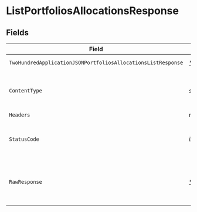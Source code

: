 # ListPortfoliosAllocationsResponse


## Fields

| Field                                                                                                                                                                  | Type                                                                                                                                                                   | Required                                                                                                                                                               | Description                                                                                                                                                            |
| ---------------------------------------------------------------------------------------------------------------------------------------------------------------------- | ---------------------------------------------------------------------------------------------------------------------------------------------------------------------- | ---------------------------------------------------------------------------------------------------------------------------------------------------------------------- | ---------------------------------------------------------------------------------------------------------------------------------------------------------------------- |
| `TwoHundredApplicationJSONPortfoliosAllocationsListResponse`                                                                                                           | [*operations.ListPortfoliosAllocationsPortfoliosAllocationsListResponse](../../../pkg/models/operations/listportfoliosallocationsportfoliosallocationslistresponse.md) | :heavy_minus_sign:                                                                                                                                                     | Portfolios allocations                                                                                                                                                 |
| `ContentType`                                                                                                                                                          | *string*                                                                                                                                                               | :heavy_check_mark:                                                                                                                                                     | HTTP response content type for this operation                                                                                                                          |
| `Headers`                                                                                                                                                              | map[string][]*string*                                                                                                                                                  | :heavy_minus_sign:                                                                                                                                                     | N/A                                                                                                                                                                    |
| `StatusCode`                                                                                                                                                           | *int*                                                                                                                                                                  | :heavy_check_mark:                                                                                                                                                     | HTTP response status code for this operation                                                                                                                           |
| `RawResponse`                                                                                                                                                          | [*http.Response](https://pkg.go.dev/net/http#Response)                                                                                                                 | :heavy_minus_sign:                                                                                                                                                     | Raw HTTP response; suitable for custom response parsing                                                                                                                |
